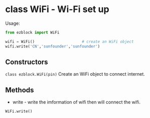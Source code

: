 # class WiFi - Wi-Fi set up

Usage:
```python
from ezblock import WiFi

wifi = WiFi()                     # create an WiFi object
wifi.write('CN','sunfounder','sunfounder')
```
## Constructors
```class ezblock.WiFi(pin)```
Create an WiFi object to connect internet.

## Methods
- write - write the imformation of wifi then will connect the wifi.
```python
WiFi.write()
```